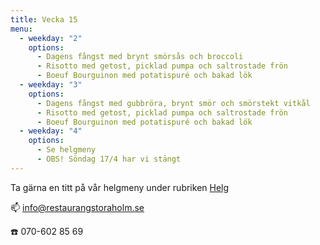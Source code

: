 ```yaml
---
title: Vecka 15
menu:
  - weekday: "2"
    options:
      - Dagens fångst med brynt smörsås och broccoli
      - Risotto med getost, picklad pumpa och saltrostade frön
      - Boeuf Bourguinon med potatispuré och bakad lök
  - weekday: "3"
    options:
      - Dagens fångst med gubbröra, brynt smör och smörstekt vitkål
      - Risotto med getost, picklad pumpa och saltrostade frön
      - Boeuf Bourguinon med potatispuré och bakad lök
  - weekday: "4"
    options:
      - Se helgmeny
      - OBS! Söndag 17/4 har vi stängt
---
```

[](http://www.bjorlandagard.se)[](http://www.bjorlandagard.se)Ta gärna en titt på vår helgmeny under rubriken [Helg](https://www.restaurangstoraholm.se/helg/?i=2)

📫 info@restaurangstoraholm.se

☎️ 070-602 85 69